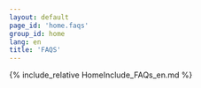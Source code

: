 ```yaml
---
layout: default
page_id: 'home.faqs'
group_id: home
lang: en
title: 'FAQS'
---
```

{% include_relative HomeInclude_FAQs_en.md %}